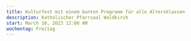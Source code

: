 ```yaml
---
title: Kulturfest mit einem bunten Programm für alle Altersklassen
description: Katholischer Pfarrsaal Waldkirch
start: March 10, 2023 12:00 AM
wochentag: Freitag
---
```

